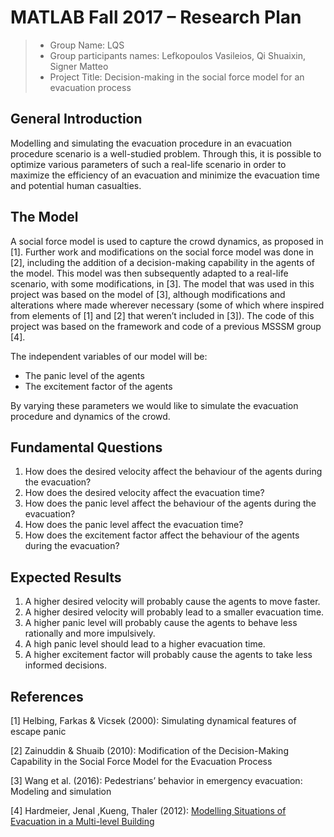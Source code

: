 # MATLAB Fall 2017 – Research Plan

> * Group Name: LQS
> * Group participants names: Lefkopoulos Vasileios, Qi Shuaixin, Signer Matteo
> * Project Title: Decision-making in the social force model for an evacuation process


## General Introduction

Modelling and simulating the evacuation procedure in an evacuation procedure scenario is a well-studied problem. Through this, it is possible to optimize various parameters of such a real-life scenario in order to maximize the efficiency of an evacuation and minimize the evacuation time and potential human casualties.


## The Model

A social force model is used to capture the crowd dynamics, as proposed in [1]. Further work and modifications on the social force model was done in [2], including the addition of a decision-making capability in the agents of the model. This model was then subsequently adapted to a real-life scenario, with some modifications, in [3]. The model that was used in this project was based on the model of [3], although modifications and alterations where made wherever necessary (some of which where inspired from elements of [1] and [2] that weren’t included in [3]). The code of this project was based on the framework and code of a previous MSSSM group [4].

The independent variables of our model will be:
* The panic level of the agents
* The excitement factor of the agents

By varying these parameters we would like to simulate the evacuation procedure and dynamics of the crowd.


## Fundamental Questions

1. How does the desired velocity affect the behaviour of the agents during the evacuation?
2. How does the desired velocity affect the evacuation time?
3. How does the panic level affect the behaviour of the agents during the evacuation?
4. How does the panic level affect the evacuation time?
5. How does the excitement factor affect the behaviour of the agents during the evacuation?


## Expected Results

1. A higher desired velocity will probably cause the agents to move faster.
2. A higher desired velocity will probably lead to a smaller evacuation time.
3. A higher panic level will probably cause the agents to behave less rationally and more impulsively.
4. A high panic level should lead to a higher evacuation time.
5. A higher excitement factor will probably cause the agents to take less informed decisions.


## References 

[1] Helbing, Farkas & Vicsek (2000): Simulating dynamical features of escape panic

[2] Zainuddin & Shuaib (2010): Modification of the Decision-Making Capability in the Social Force Model for the Evacuation Process

[3] Wang et al. (2016): Pedestrians’ behavior in emergency evacuation: Modeling and simulation

[4] Hardmeier, Jenal ,Kueng, Thaler (2012): [Modelling Situations of Evacuation in a Multi-level Building](https://github.com/msssm/MultiLevelEvacuation_with_custom_C_code)
